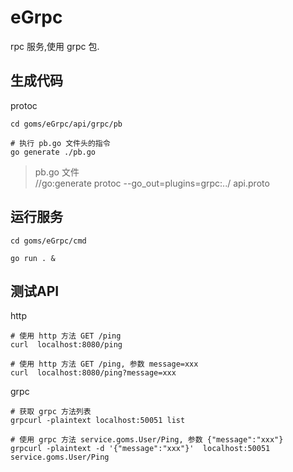 # eGrpc

rpc 服务,使用 grpc 包.
## 生成代码

protoc
```
cd goms/eGrpc/api/grpc/pb

# 执行 pb.go 文件头的指令
go generate ./pb.go 
```
>pb.go 文件   
//go:generate protoc --go_out=plugins=grpc:../ api.proto

## 运行服务
```
cd goms/eGrpc/cmd

go run . & 
```

## 测试API

http
```
# 使用 http 方法 GET /ping
curl  localhost:8080/ping

# 使用 http 方法 GET /ping, 参数 message=xxx
curl  localhost:8080/ping?message=xxx
```

grpc
```
# 获取 grpc 方法列表
grpcurl -plaintext localhost:50051 list

# 使用 grpc 方法 service.goms.User/Ping, 参数 {"message":"xxx"}
grpcurl -plaintext -d '{"message":"xxx"}'  localhost:50051 service.goms.User/Ping
```

